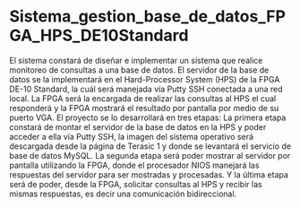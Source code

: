 # Sistema_gestion_base_de_datos_FPGA_HPS_DE10Standard
El sistema constará de diseñar e implementar un sistema que realice monitoreo de consultas a una base de datos. El servidor de la base de datos se la implementará en el Hard-Processor System (HPS) de la FPGA DE-10 Standard, la cuál será manejada vía Putty SSH conectada a una red local. La FPGA será la encargada de realizar las consultas al HPS el cual responderá y la FPGA mostrará el resultado por pantalla por medio de su puerto VGA. El proyecto se lo desarrollará en tres etapas: La primera etapa constará de montar el servidor de la base de datos en la HPS y poder acceder a ella vía Putty SSH, la imagen del sistema operativo será descargada desde la página de Terasic 1 y donde se levantará el servicio de base de datos MySQL. La segunda etapa será poder mostrar al servidor por pantalla utilizando la FPGA, donde el procesador NIOS manejará las respuestas del servidor para ser mostradas y procesadas. Y la última etapa será de poder, desde la FPGA, solicitar consultas al HPS y recibir las mismas respuestas, es decir una comunicación bidireccional.
